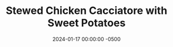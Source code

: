 ---
layout: post
title:  "Stewed Chicken Cacciatore with Sweet Potatoes"
date:   2024-01-17 00:00:00 -0500
categories:
- Recipes
- Chicken
permalink: /recipes/cacciatore
image: /assets/Food/Chicken/Cacciatore/cacciatore-cover.jpg
ing: cacciatore-ing
facts: cacciatore-facts
Prep: 30
Rest: 
Cook: 45
Source1: https://www.youtube.com/watch?v=ZcdThAkEEP8
Source2: 
Description: Chicken Cacciatore, or Hunter's Chicken, is an Italian Chicken dish that often served as a tomato stew with chicken and vegetables. It's one of my favorites, and I've decided to add sweet potatoes into it, as opposed to serving with pasta. This is a very hearty meal that's great for a winter dinner
Instructions: 
- Prepare your vegetables and potatoes (keep the skins on). Dice your onions, peppers, and mushrooms. Wash the sweet potatoes, and cut them into pieces, about the same size as the peppers. Don't peel the potatoes. Make sure not to cut the potatoes too large, or they'll take too long to cook. Here's the size to shoot for<br>
- <br><center><img src="/assets/Food/Chicken/Cacciatore/cacciatore-1.jpg" alt="" class="instruction-image"></center><br>

- Heat a large Dutch oven over medium high heat. Add in your mushrooms with a splash of water (no oil here). Cook for about 5 minutes, until the water in the pan is gone, and the mushrooms have shrunk and are starting to look cooked<br><br>

- Add in your peppers and onion with oil a small pinch of salt to help draw out the water. Cook until the peppers soften and the onions are going translucent, about 10 minutes<br><br>

- Meanwhile, cut your chicken into bite sized pieces. Add them to a large bowl, and mix with the oil and spices<br><br>

- Stir in the raw chicken, potatoes, tomatoes, chicken stock (or water + powder), and thyme<br>
- <br><center><img src="/assets/Food/Chicken/Cacciatore/cacciatore-5.jpg" alt="" class="instruction-image"></center>
---
